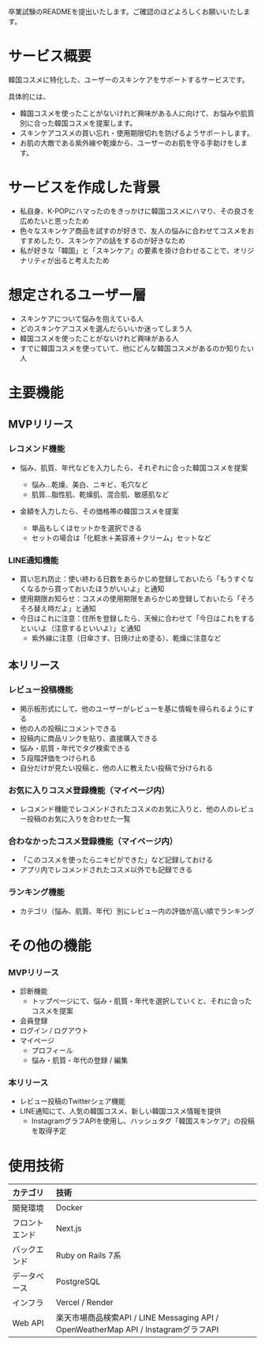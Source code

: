 卒業試験のREADMEを提出いたします。ご確認のほどよろしくお願いいたします。

# サービス概要
韓国コスメに特化した、ユーザーのスキンケアをサポートするサービスです。

具体的には、
- 韓国コスメを使ったことがないけれど興味がある人に向けて、お悩みや肌質別に合った韓国コスメを提案します。
- スキンケアコスメの買い忘れ・使用期限切れを防げるようサポートします。
- お肌の大敵である紫外線や乾燥から、ユーザーのお肌を守る手助けをします。

# サービスを作成した背景
- 私自身、K-POPにハマったのをきっかけに韓国コスメにハマり、その良さを広めたいと思ったため
- 色々なスキンケア商品を試すのが好きで、友人の悩みに合わせてコスメをおすすめしたり、スキンケアの話をするのが好きなため
- 私が好きな「韓国」と「スキンケア」の要素を掛け合わせることで、オリジナリティが出ると考えたため

# 想定されるユーザー層
- スキンケアについて悩みを抱えている人
- どのスキンケアコスメを選んだらいいか迷ってしまう人
- 韓国コスメを使ったことがないけれど興味がある人
- すでに韓国コスメを使っていて、他にどんな韓国コスメがあるのか知りたい人

# 主要機能
## MVPリリース
### レコメンド機能
- 悩み、肌質、年代などを入力したら、それぞれに合った韓国コスメを提案
  - 悩み…乾燥、美白、ニキビ、毛穴など
  - 肌質…脂性肌、乾燥肌、混合肌、敏感肌など

- 金額を入力したら、その価格帯の韓国コスメを提案
  - 単品もしくはセットかを選択できる
  - セットの場合は「化粧水＋美容液＋クリーム」セットなど

### LINE通知機能
- 買い忘れ防止：使い終わる日数をあらかじめ登録しておいたら「もうすぐなくなるから買っておいたほうがいいよ」と通知
- 使用期限お知らせ：コスメの使用期限をあらかじめ登録しておいたら「そろそろ替え時だよ」と通知
- 今日はこれに注意：住所を登録したら、天候に合わせて「今日はこれをするといいよ（注意するといいよ）」と通知
  - 紫外線に注意（日傘さす、日焼け止め塗る）、乾燥に注意など

## 本リリース
### レビュー投稿機能
- 掲示板形式にして、他のユーザーがレビューを基に情報を得られるようにする
- 他の人の投稿にコメントできる
- 投稿内に商品リンクを貼り、直接購入できる
- 悩み・肌質・年代でタグ検索できる
- ５段階評価をつけられる
- 自分だけが見たい投稿と、他の人に教えたい投稿で分けられる

### お気に入りコスメ登録機能（マイページ内）
- レコメンド機能でレコメンドされたコスメのお気に入りと、他の人のレビュー投稿のお気に入りを合わせた一覧

### 合わなかったコスメ登録機能（マイページ内）
- 「このコスメを使ったらニキビができた」など記録しておける
- アプリ内でレコメンドされたコスメ以外でも記録できる

### ランキング機能
- カテゴリ（悩み、肌質、年代）別にレビュー内の評価が高い順でランキング

# その他の機能
### MVPリリース
- 診断機能
  - トップページにて、悩み・肌質・年代を選択していくと、それに合ったコスメを提案
- 会員登録
- ログイン / ログアウト
- マイページ
  - プロフィール
  - 悩み・肌質・年代の登録 / 編集

### 本リリース
- レビュー投稿のTwitterシェア機能
- LINE通知にて、人気の韓国コスメ、新しい韓国コスメ情報を提供
  - InstagramグラフAPIを使用し、ハッシュタグ「韓国スキンケア」の投稿を取得予定

# 使用技術
|カテゴリ|技術|
|:-------------|:------------|
|開発環境|Docker|
|フロントエンド|Next.js|
|バックエンド|Ruby on Rails 7系|
|データベース|PostgreSQL|
|インフラ|Vercel / Render|
|Web API|楽天市場商品検索API / LINE Messaging API / OpenWeatherMap API / InstagramグラフAPI|
